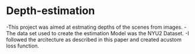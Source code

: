 # Depth-estimation
-This project was aimed at estmating depths of the scenes from images.
-The data set used to create the estimation Model was the NYU2 Dataset.
-I followed the arcitecture as described in this paper and created acustom loss function.

